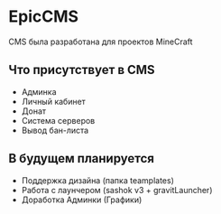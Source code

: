 # EpicCMS
CMS была разработана для проектов MineCraft

## Что присутствует в CMS
- Админка
- Личный кабинет
- Донат
- Система серверов
- Вывод бан-листа

## В будущем планируется
- Поддержка дизайна (папка teamplates)
- Работа с лаунчером (sashok v3 + gravitLauncher)
- Доработка Админки (Графики)
